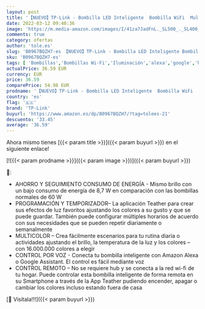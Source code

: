 ```yaml
---
layout: post
title: '【NUEVO】TP-Link - Bombilla LED Inteligente  Bombilla WiFi  Multicolor  Regulable  E27  8.7W 806lm  Compatible Alexa  Echo y Google Home  Tapo L530E 3-pack '
date: 2022-03-12 09:40:36
image: 'https://m.media-amazon.com/images/I/41za7JadFnL._SL500_._SL400_.jpg'
comments: true
category: ofertas
author: 'tole.es'
slug: 'B0967BQZH7-es 【NUEVO】TP-Link - Bombilla LED Inteligente Bombilla WiFi...'
sku: 'B0967BQZH7-es'
tags: [ 'Bombillas','Bombillas Wi-Fi','Iluminación','alexa','google','home','tp-link', ]
actualPrice: 36.59 EUR
currency: EUR
price: 36.59
comparePrice: 54.98 EUR
prodname: '【NUEVO】TP-Link - Bombilla LED Inteligente  Bombilla WiFi  Multicolor  Regulable  E27  8.7W 806lm  Compatible Alexa  Echo y Google Home  Tapo L530E 3-pack '
country: 'es'
flag: '🇪🇸'
brand: 'TP-Link'
buyurl: 'https://www.amazon.es/dp/B0967BQZH7/?tag=tolees-21'
descuento: '33.45'
average: '36.59'
---
```


Ahora mismo tienes [{{< param title >}}]({{< param buyurl >}}) en el siguiente enlace!

[![{{< param prodname >}}]({{< param image >}})]({{< param buyurl >}})

🔎:

- AHORRO Y SEGUIMIENTO CONSUMO DE ENERGÍA - Mismo brillo con un bajo consumo de energía de 8,7 W en comparación con las bombillas normales de 60 W
- PROGRAMACIÓN Y TEMPORIZADOR– La aplicación Teather para crear sus efectos de luz favoritos ajustando los colores a su gusto y que se puede guardar. También puede configurar múltiples horarios de acuerdo con sus necesidades que se pueden repetir diariamente o semanalmente
- MULTICOLOR – Crea fácilmente escenarios para tu rutina diaria o actividades ajustando el brillo, la temperatura de la luz y los colores – con 16.000.000 colores a elegir
- CONTROL POR VOZ - Conecta tu bombilla inteligente con Amazon Alexa o Google Assistant. El control es fácil mediante voz
- CONTROL REMOTO – No se requiere hub y se conecta a la red wi-fi de tu hogar. Puede controlar esta bombilla inteligente de forma remota en su Smartphone a través de la App Teather pudiendo encender, apagar o cambiar los colores incluso estando fuera de casa

[🛒 Visítala!!!]({{< param buyurl >}})
